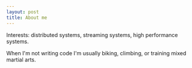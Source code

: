 ```yaml
---
layout: post
title: About me
---
```


Interests: distributed systems, streaming systems, high performance systems. 

When I'm not writing code I'm usually biking, climbing, or training mixed martial arts.
